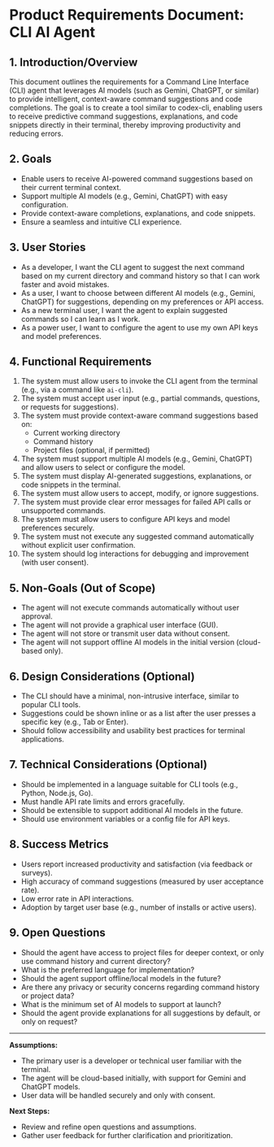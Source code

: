 # Product Requirements Document: CLI AI Agent

## 1. Introduction/Overview

This document outlines the requirements for a Command Line Interface (CLI) agent that leverages AI models (such as Gemini, ChatGPT, or similar) to provide intelligent, context-aware command suggestions and code completions. The goal is to create a tool similar to codex-cli, enabling users to receive predictive command suggestions, explanations, and code snippets directly in their terminal, thereby improving productivity and reducing errors.

## 2. Goals

- Enable users to receive AI-powered command suggestions based on their current terminal context.
- Support multiple AI models (e.g., Gemini, ChatGPT) with easy configuration.
- Provide context-aware completions, explanations, and code snippets.
- Ensure a seamless and intuitive CLI experience.

## 3. User Stories

- As a developer, I want the CLI agent to suggest the next command based on my current directory and command history so that I can work faster and avoid mistakes.
- As a user, I want to choose between different AI models (e.g., Gemini, ChatGPT) for suggestions, depending on my preferences or API access.
- As a new terminal user, I want the agent to explain suggested commands so I can learn as I work.
- As a power user, I want to configure the agent to use my own API keys and model preferences.

## 4. Functional Requirements

1. The system must allow users to invoke the CLI agent from the terminal (e.g., via a command like `ai-cli`).
2. The system must accept user input (e.g., partial commands, questions, or requests for suggestions).
3. The system must provide context-aware command suggestions based on:
    - Current working directory
    - Command history
    - Project files (optional, if permitted)
4. The system must support multiple AI models (e.g., Gemini, ChatGPT) and allow users to select or configure the model.
5. The system must display AI-generated suggestions, explanations, or code snippets in the terminal.
6. The system must allow users to accept, modify, or ignore suggestions.
7. The system must provide clear error messages for failed API calls or unsupported commands.
8. The system must allow users to configure API keys and model preferences securely.
9. The system must not execute any suggested command automatically without explicit user confirmation.
10. The system should log interactions for debugging and improvement (with user consent).

## 5. Non-Goals (Out of Scope)

- The agent will not execute commands automatically without user approval.
- The agent will not provide a graphical user interface (GUI).
- The agent will not store or transmit user data without consent.
- The agent will not support offline AI models in the initial version (cloud-based only).

## 6. Design Considerations (Optional)

- The CLI should have a minimal, non-intrusive interface, similar to popular CLI tools.
- Suggestions could be shown inline or as a list after the user presses a specific key (e.g., Tab or Enter).
- Should follow accessibility and usability best practices for terminal applications.

## 7. Technical Considerations (Optional)

- Should be implemented in a language suitable for CLI tools (e.g., Python, Node.js, Go).
- Must handle API rate limits and errors gracefully.
- Should be extensible to support additional AI models in the future.
- Should use environment variables or a config file for API keys.

## 8. Success Metrics

- Users report increased productivity and satisfaction (via feedback or surveys).
- High accuracy of command suggestions (measured by user acceptance rate).
- Low error rate in API interactions.
- Adoption by target user base (e.g., number of installs or active users).

## 9. Open Questions

- Should the agent have access to project files for deeper context, or only use command history and current directory?
- What is the preferred language for implementation?
- Should the agent support offline/local models in the future?
- Are there any privacy or security concerns regarding command history or project data?
- What is the minimum set of AI models to support at launch?
- Should the agent provide explanations for all suggestions by default, or only on request?

---

**Assumptions:**
- The primary user is a developer or technical user familiar with the terminal.
- The agent will be cloud-based initially, with support for Gemini and ChatGPT models.
- User data will be handled securely and only with consent.

**Next Steps:**
- Review and refine open questions and assumptions.
- Gather user feedback for further clarification and prioritization. 